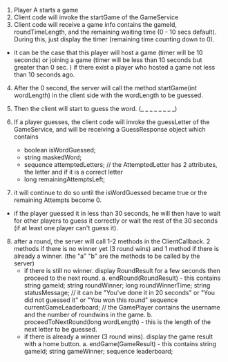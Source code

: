 1. Player A starts a game
2. Client code will invoke the startGame of the GameService
3. Client code will receive a game info contains the gameId, roundTimeLength, and the remaining waiting time (0 - 10 secs default). During this, just display the timer (remaining time counting down to 0).
- it can be the case that this player will host a game (timer will be 10 seconds) or joining a game (timer will be less than 10 seconds but greater than 0 sec. ) if there exist a player who hosted a game not less than 10 seconds ago.
4. After the 0 second, the server will call the method startGame(int wordLength) in the client side with the wordLength to be guessed.
5. Then the client will start to guess the word. (_ _ _ _ _ _ _ _)
6. If a player guesses, the client code will invoke the guessLetter of the GameService, and will be receiving a GuessResponse object which contains
    - boolean isWordGuessed;
    - string maskedWord;
    - sequence<AttemptedLetter> attemptedLetters; // the AttemptedLetter has 2 attributes, the letter and if it is a correct letter
    - long remainingAttemptsLeft;

7. it will continue to do so until the isWordGuessed became true or the remaining Attempts become 0.
 - if the player guessed it in less than 30 seconds, he will then have to wait for other players to guess it correctly or wait the rest of the 30 seconds (if at least one    player can't guess it).

8. after a round, the server will call 1-2 methods in the ClientCallback. 2 methods if there is no winner yet (3 round wins) and 1 method if there is already a winner. (the "a" "b" are the methods to be called by the server)
    - if there is still no winner. display RoundResult for a few seconds then proceed to the next round.
      a. endRound(RoundResult) - this contains
      string gameId;
      string roundWinner;
      long roundWinnerTime;
      string statusMessage; // it can be "You've done it in 20 seconds" or "You did not guessed it" or "You won this round"
      sequence<GamePlayer> currentGameLeaderboard; // the GamePlayer contains the username and the number of roundwins in the game.
      b. proceedToNextRound(long wordLength) - this is the length of the next letter to be guessed.
    - if there is already a winner (3 round wins). display the game result with a home button.
      a. endGame(GameResult) - this contains
      string gameId;
      string gameWinner;
      sequence<GamePlayer> leaderboard;


